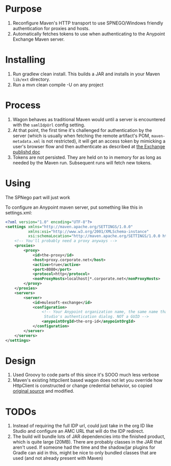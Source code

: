 # Purpose

1. Reconfigure Maven's HTTP transport to use SPNEGO/Windows friendly authentication for proxies and hosts.
1. Automatically fetches tokens to use when authenticating to the Anypoint Exchange Maven server. 

# Installing

1. Run gradlew clean install. This builds a JAR and installs in your Maven `lib/ext` directory.
2. Run a mvn clean compile -U on any project

# Process

1. Wagon behaves as traditional Maven would until a server is encountered with the `samlIdpUrl` config setting.
1. At that point, the first time it's challenged for authentication by the server (which is usually when fetching the remote artifact's POM, `maven-metadata.xml` is not restricted), it will get an access token by mimicking a user's browser flow and then authenticate as described at [the Exchange publishd doc](https://docs.mulesoft.com/anypoint-exchange/to-publish-assets-maven#to-publish-federated-assets)
1. Tokens are not persisted. They are held on to in memory for as long as needed by the Maven run. Subsequent runs will fetch new tokens.

# Using

The SPNego part will just work

To configure an Anypoint maven server, put something like this in settings.xml:

```xml
<?xml version="1.0" encoding="UTF-8"?>
<settings xmlns="http://maven.apache.org/SETTINGS/1.0.0"
          xmlns:xsi="http://www.w3.org/2001/XMLSchema-instance"
          xsi:schemaLocation="http://maven.apache.org/SETTINGS/1.0.0 http://maven.apache.org/xsd/settings-1.0.0.xsd">
    <!-- You'll probably need a proxy anyways -->
    <proxies>
        <proxy>
            <id>the-proxy</id>
            <host>proxy.corporate.net</host>
            <active>true</active>
            <port>8080</port>
            <protocol>http</protocol>
            <nonProxyHosts>localhost|*.corporate.net</nonProxyHosts>
        </proxy>
    </proxies>
    <servers>
        <server>
            <id>mulesoft-exchange</id>
            <configuration>
                <!-- Your Anypoint organization name, the same name that goes into
                 Studio's authentication dialog. NOT a GUID -->
                <anypointOrgId>the-org-id</anypointOrgId>
            </configuration>
        </server>
    </servers>
</settings>
```

# Design

1. Used Groovy to code parts of this since it's SOOO much less verbose
2. Maven's existing httpclient based wagon does not let you override how HttpClient is constructed or change credential behavior, so copied [original source](https://github.com/apache/maven-wagon/tree/wagon-2.12/wagon-providers/wagon-http/src/main/java/org/apache/maven/wagon/providers/http) and modified.

# TODOs

1. Instead of requiring the full IDP url, could just take in the org ID like Studio and configure an AMC URL that will do the IDP redirect.
1. The build will bundle lots of JAR dependencies into the finished product, which is quite large (20MB). There are probably classes in the JAR that aren't used. If someone had the time and the shadow/jar plugins for Gradle can aid in this, might be nice to only bundled classes that are used (and not already present with Maven)
